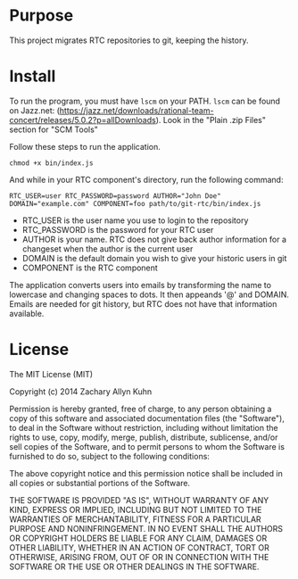 # Purpose

This project migrates RTC repositories to git, keeping the history.

# Install

To run the program, you must have `lscm` on your PATH.  `lscm` can be found on Jazz.net: (https://jazz.net/downloads/rational-team-concert/releases/5.0.2?p=allDownloads).  Look in the "Plain .zip Files" section for "SCM Tools"

Follow these steps to run the application.

    chmod +x bin/index.js

And while in your RTC component's directory, run the following command:

    RTC_USER=user RTC_PASSWORD=password AUTHOR="John Doe" DOMAIN="example.com" COMPONENT=foo path/to/git-rtc/bin/index.js

* RTC_USER is the user name you use to login to the repository
* RTC_PASSWORD is the password for your RTC user
* AUTHOR is your name. RTC does not give back author information for a changeset when the author is the current user
* DOMAIN is the default domain you wish to give your historic users in git
* COMPONENT is the RTC component

The application converts users into emails by transforming the name to lowercase and changing spaces to dots.
It then appeands '@' and DOMAIN.
Emails are needed for git history, but RTC does not have that information available.

# License

The MIT License (MIT)

Copyright (c) 2014 Zachary Allyn Kuhn

Permission is hereby granted, free of charge, to any person obtaining a copy
of this software and associated documentation files (the "Software"), to deal
in the Software without restriction, including without limitation the rights
to use, copy, modify, merge, publish, distribute, sublicense, and/or sell
copies of the Software, and to permit persons to whom the Software is
furnished to do so, subject to the following conditions:

The above copyright notice and this permission notice shall be included in all
copies or substantial portions of the Software.

THE SOFTWARE IS PROVIDED "AS IS", WITHOUT WARRANTY OF ANY KIND, EXPRESS OR
IMPLIED, INCLUDING BUT NOT LIMITED TO THE WARRANTIES OF MERCHANTABILITY,
FITNESS FOR A PARTICULAR PURPOSE AND NONINFRINGEMENT. IN NO EVENT SHALL THE
AUTHORS OR COPYRIGHT HOLDERS BE LIABLE FOR ANY CLAIM, DAMAGES OR OTHER
LIABILITY, WHETHER IN AN ACTION OF CONTRACT, TORT OR OTHERWISE, ARISING FROM,
OUT OF OR IN CONNECTION WITH THE SOFTWARE OR THE USE OR OTHER DEALINGS IN THE
SOFTWARE.
